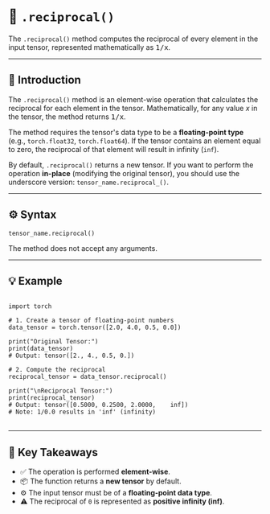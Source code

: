 <h1>🔁 <code>.reciprocal()</code></h1>

<p>
The <code>.reciprocal()</code> method computes the reciprocal of every element in the input tensor, represented mathematically as 
<span style="font-family: monospace;">1/x</span>.
</p>

<hr />

<h2>📘 Introduction</h2>

<p>
The <code>.reciprocal()</code> method is an element-wise operation that calculates the reciprocal for each element in the tensor. 
Mathematically, for any value <em>x</em> in the tensor, the method returns <span style="font-family: monospace;">1/x</span>.
</p>

<p>
The method requires the tensor's data type to be a <strong>floating-point type</strong> (e.g., 
<code>torch.float32</code>, <code>torch.float64</code>).
If the tensor contains an element equal to zero, the reciprocal of that element will result in infinity (<code>inf</code>).
</p>

<p>
By default, <code>.reciprocal()</code> returns a new tensor. 
If you want to perform the operation <strong>in-place</strong> (modifying the original tensor), 
you should use the underscore version: <code>tensor_name.reciprocal_()</code>.
</p>

<hr />

<h2>⚙️ Syntax</h2>

<pre>
<code>tensor_name.reciprocal()</code>
</pre>

<p>
The method does not accept any arguments.
</p>

<hr />

<h2>💡 Example</h2>

<pre>
<code class="language-python">
import torch

# 1. Create a tensor of floating-point numbers
data_tensor = torch.tensor([2.0, 4.0, 0.5, 0.0])

print("Original Tensor:")
print(data_tensor)
# Output: tensor([2., 4., 0.5, 0.])

# 2. Compute the reciprocal
reciprocal_tensor = data_tensor.reciprocal()

print("\nReciprocal Tensor:")
print(reciprocal_tensor)
# Output: tensor([0.5000, 0.2500, 2.0000,    inf])
# Note: 1/0.0 results in 'inf' (infinity)
</code>
</pre>

<hr />

<h2>📎 Key Takeaways</h2>

<ul>
  <li>✅ The operation is performed <strong>element-wise</strong>.</li>
  <li>📦 The function returns a <strong>new tensor</strong> by default.</li>
  <li>⚙️ The input tensor must be of a <strong>floating-point data type</strong>.</li>
  <li>⚠️ The reciprocal of <code>0</code> is represented as <strong>positive infinity (inf)</strong>.</li>
</ul>
